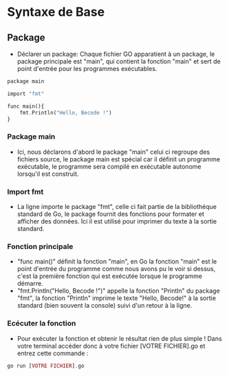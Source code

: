 # Syntaxe de Base

## Package

- Déclarer un package: Chaque fichier GO apparatient à un package, le package principale est "main", qui contient la fonction "main" et sert de point d'entrée pour les programmes exécutables.

```php
package main

import "fmt"

func main(){
    fmt.Println("Hello, Becode !")
}
```
### Package main 
 - Ici, nous déclarons d'abord le package "main" celui ci regroupe des fichiers source, le package main est spécial car il définit un programme exécutable, le programme sera compilé en exécutable autonome lorsqu'il est construit.

### Import fmt
- La ligne importe le package "fmt", celle ci fait partie de la bibliothéque standard de Go, le package fournit des fonctions pour formater et afficher des données. Ici il est utilisé pour imprimer du texte à la sortie standard.

### Fonction principale
- "func main()" définit la fonction "main", en Go la fonction "main" est le point d'entrée du programme comme nous avons pu le voir si dessus, c'est la première fonction qui est exécutée lorsque le programme démarre.
- "fmt.Println("Hello, Becode !")" appelle la fonction "Println" du package "fmt", la fonction "Println" imprime le texte "Hello, Becode!" à la sortie standard (bien souvent la console) suivi d'un retour à la ligne.

### Ecécuter la fonction
- Pour exécuter la fonction et obtenir le résultat rien de plus simple ! Dans votre terminal accéder donc à votre fichier [VOTRE FICHIER].go et entrez cette commande : 
```php
go run [VOTRE FICHIER].go
```
